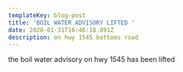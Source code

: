 ```yaml
---
templateKey: blog-post
title: 'BOIL WATER ADVISORY LIFTED '
date: 2020-01-31T16:46:18.891Z
description: on hwy 1545 bottoms road
---
```

the boil water advisory on hwy 1545 has been lifted
